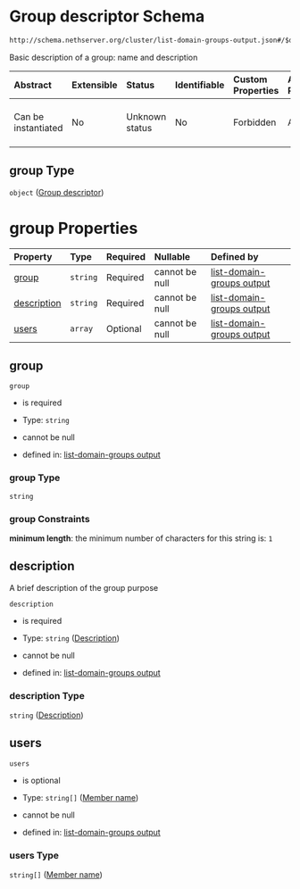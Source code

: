 # Group descriptor Schema

```txt
http://schema.nethserver.org/cluster/list-domain-groups-output.json#/$defs/group
```

Basic description of a group: name and description

| Abstract            | Extensible | Status         | Identifiable | Custom Properties | Additional Properties | Access Restrictions | Defined In                                                                                        |
| :------------------ | :--------- | :------------- | :----------- | :---------------- | :-------------------- | :------------------ | :------------------------------------------------------------------------------------------------ |
| Can be instantiated | No         | Unknown status | No           | Forbidden         | Allowed               | none                | [list-domain-groups-output.json\*](cluster/list-domain-groups-output.json "open original schema") |

## group Type

`object` ([Group descriptor](list-domain-groups-output-defs-group-descriptor.md))

# group Properties

| Property                    | Type     | Required | Nullable       | Defined by                                                                                                                                                                                                       |
| :-------------------------- | :------- | :------- | :------------- | :--------------------------------------------------------------------------------------------------------------------------------------------------------------------------------------------------------------- |
| [group](#group)             | `string` | Required | cannot be null | [list-domain-groups output](list-domain-groups-output-defs-group-descriptor-properties-group.md "http://schema.nethserver.org/cluster/list-domain-groups-output.json#/$defs/group/properties/group")             |
| [description](#description) | `string` | Required | cannot be null | [list-domain-groups output](list-domain-groups-output-defs-group-descriptor-properties-description.md "http://schema.nethserver.org/cluster/list-domain-groups-output.json#/$defs/group/properties/description") |
| [users](#users)             | `array`  | Optional | cannot be null | [list-domain-groups output](list-domain-groups-output-defs-group-descriptor-properties-group-members.md "http://schema.nethserver.org/cluster/list-domain-groups-output.json#/$defs/group/properties/users")     |

## group



`group`

*   is required

*   Type: `string`

*   cannot be null

*   defined in: [list-domain-groups output](list-domain-groups-output-defs-group-descriptor-properties-group.md "http://schema.nethserver.org/cluster/list-domain-groups-output.json#/$defs/group/properties/group")

### group Type

`string`

### group Constraints

**minimum length**: the minimum number of characters for this string is: `1`

## description

A brief description of the group purpose

`description`

*   is required

*   Type: `string` ([Description](list-domain-groups-output-defs-group-descriptor-properties-description.md))

*   cannot be null

*   defined in: [list-domain-groups output](list-domain-groups-output-defs-group-descriptor-properties-description.md "http://schema.nethserver.org/cluster/list-domain-groups-output.json#/$defs/group/properties/description")

### description Type

`string` ([Description](list-domain-groups-output-defs-group-descriptor-properties-description.md))

## users



`users`

*   is optional

*   Type: `string[]` ([Member name](list-domain-groups-output-defs-group-descriptor-properties-group-members-member-name.md))

*   cannot be null

*   defined in: [list-domain-groups output](list-domain-groups-output-defs-group-descriptor-properties-group-members.md "http://schema.nethserver.org/cluster/list-domain-groups-output.json#/$defs/group/properties/users")

### users Type

`string[]` ([Member name](list-domain-groups-output-defs-group-descriptor-properties-group-members-member-name.md))
